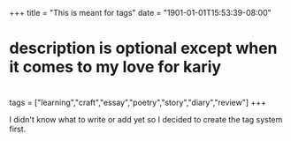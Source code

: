 +++
title = "This is meant for tags"
date = "1901-01-01T15:53:39-08:00"
#
# description is optional except when it comes to my love for kariy
#
tags = ["learning","craft","essay","poetry","story","diary","review"]
+++

I didn't know what to write or add yet so I decided to create the tag system first.